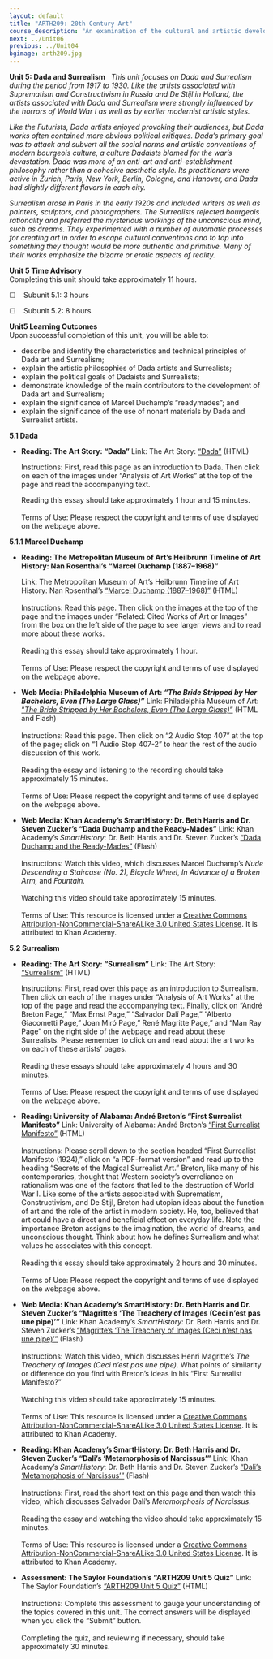 ```yaml
---
layout: default
title: "ARTH209: 20th Century Art"
course_description: "An examination of the cultural and artistic developments of the twentieth century in Europe and the United States, surveying the artwork of Cubism, Fauvism, Futurism, Expressionism, Dadaism, Surrealism, Pop Art, and Op-Art, and Modern and Postmodern architecture."
next: ../Unit06
previous: ../Unit04
bgimage: arth209.jpg
---
```

**Unit 5: Dada and Surrealism** <span id="5"></span> 
*This unit focuses on Dada and Surrealism during the period from 1917 to
1930. Like the artists associated with Suprematism and Constructivism in
Russia and De Stijl in Holland, the artists associated with Dada and
Surrealism were strongly influenced by the horrors of World War I as
well as by earlier modernist artistic styles.*  
  
 *Like the Futurists, Dada artists enjoyed provoking their audiences,
but Dada works often contained more obvious political critiques. Dada’s
primary goal was to attack and subvert all the social norms and artistic
conventions of modern bourgeois culture, a culture Dadaists blamed for
the war’s devastation. Dada was more of an anti-art and
anti-establishment philosophy rather than a cohesive aesthetic style.
Its practitioners were active in Zurich, Paris, New York, Berlin,
Cologne, and Hanover, and Dada had slightly different flavors in each
city.*  
  
 *Surrealism arose in Paris in the early 1920s and included writers as
well as painters, sculptors, and photographers. The Surrealists rejected
bourgeois rationality and preferred the mysterious workings of the
unconscious mind, such as dreams. They experimented with a number of
automatic processes for creating art in order to escape cultural
conventions and to tap into something they thought would be more
authentic and primitive. Many of their works emphasize the bizarre or
erotic aspects of reality.*

**Unit 5 Time Advisory**  
Completing this unit should take approximately 11 hours.  
  
 ☐    Subunit 5.1: 3 hours  
  
 ☐    Subunit 5.2: 8 hours

**Unit5 Learning Outcomes**  
Upon successful completion of this unit, you will be able to:
-   describe and identify the characteristics and technical principles
    of Dada art and Surrealism;
-   explain the artistic philosophies of Dada artists and Surrealists;
-   explain the political goals of Dadaists and Surrealists;
-   demonstrate knowledge of the main contributors to the development of
    Dada art and Surrealism;
-   explain the significance of Marcel Duchamp’s “readymades”; and
-   explain the significance of the use of nonart materials by Dada and
    Surrealist artists.

**5.1 Dada** <span id="5.1"></span> 
-   **Reading: The Art Story: “Dada”**
    Link: The Art Story:
    [“Dada”](http://www.theartstory.org/movement-dada.htm) (HTML)  
      
     Instructions: First, read this page as an introduction to Dada.
    Then click on each of the images under “Analysis of Art Works” at
    the top of the page and read the accompanying text.  
      
     Reading this essay should take approximately 1 hour and 15
    minutes.  
        
     Terms of Use: Please respect the copyright and terms of use
    displayed on the webpage above.

**5.1.1 Marcel Duchamp** <span id="5.1.1"></span> 
-   **Reading: The Metropolitan Museum of Art’s Heilbrunn Timeline of
    Art History: Nan Rosenthal’s “Marcel Duchamp (1887–1968)”**

    Link: The Metropolitan Museum of Art’s Heilbrunn Timeline of Art
    History: Nan Rosenthal’s [“Marcel Duchamp
    (1887–1968)”](http://www.metmuseum.org/toah/hd/duch/hd_duch.htm)
    (HTML)  
        
     Instructions: Read this page. Then click on the images at the top
    of the page and the images under “Related: Cited Works of Art or
    Images” from the box on the left side of the page to see larger
    views and to read more about these works.  
        
     Reading this essay should take approximately 1 hour.  
        
     Terms of Use: Please respect the copyright and terms of use
    displayed on the webpage above.

-   **Web Media: Philadelphia Museum of Art: *“The Bride Stripped by Her
    Bachelors, Even (The Large Glass)”***
    Link: Philadelphia Museum of Art: [“*The Bride Stripped by Her
    Bachelors, Even (The Large
    Glass)*”](http://www.philamuseum.org/collections/permanent/54149.html)
    (HTML and Flash)  
        
     Instructions: Read this page. Then click on “2 Audio Stop 407” at
    the top of the page; click on “1 Audio Stop 407-2” to hear the rest
    of the audio discussion of this work.  
        
     Reading the essay and listening to the recording should take
    approximately 15 minutes.  
        
     Terms of Use: Please respect the copyright and terms of use
    displayed on the webpage above.

-   **Web Media: Khan Academy’s SmartHistory: Dr. Beth Harris and Dr.
    Steven Zucker’s “Dada Duchamp and the Ready-Mades”**
    Link: Khan Academy’s *SmartHistory*: Dr. Beth Harris and Dr. Steven
    Zucker’s [“Dada Duchamp and the
    Ready-Mades”](http://smarthistory.khanacademy.org/dada.html) (Flash)  
        
     Instructions: Watch this video, which discusses Marcel Duchamp’s
    *Nude Descending a Staircase (No. 2)*, *Bicycle Wheel*, *In Advance
    of a Broken Arm,* and *Fountain.*  
        
     Watching this video should take approximately 15 minutes.  
        
     Terms of Use: This resource is licensed under a [Creative Commons
    Attribution-NonCommercial-ShareALike 3.0 United States
    License](http://creativecommons.org/licenses/by-nc-sa/3.0/us/). It
    is attributed to Khan Academy. 

**5.2 Surrealism** <span id="5.2"></span> 
-   **Reading: The Art Story: “Surrealism”**
    Link: The Art Story:
    [“Surrealism”](http://www.theartstory.org/movement-surrealism.htm) (HTML)  
      
     Instructions: First, read over this page as an introduction to
    Surrealism. Then click on each of the images under “Analysis of Art
    Works” at the top of the page and read the accompanying text.
    Finally, click on “André Breton Page,” “Max Ernst Page,” “Salvador
    Dalí Page,” “Alberto Giacometti Page,” Joan Miró Page,” René
    Magritte Page,” and “Man Ray Page” on the right side of the webpage
    and read about these Surrealists. Please remember to click on and
    read about the art works on each of these artists’ pages.  
        
     Reading these essays should take approximately 4 hours and 30
    minutes.  
        
     Terms of Use: Please respect the copyright and terms of use
    displayed on the webpage above.

-   **Reading: University of Alabama: André Breton’s “First Surrealist
    Manifesto”**
    Link: University of Alabama: André Breton’s [“First Surrealist
    Manifesto”](http://www.tcf.ua.edu/Classes/Jbutler/T340/SurrealismLecture.php)
    (HTML)  
        
     Instructions: Please scroll down to the section headed “First
    Surrealist Manifesto (1924),” click on “a PDF-format version” and
    read up to the heading “Secrets of the Magical Surrealist Art.”
    Breton, like many of his contemporaries, thought that Western
    society’s overreliance on rationalism was one of the factors that
    led to the destruction of World War I. Like some of the artists
    associated with Suprematism, Constructivism, and De Stijl, Breton
    had utopian ideas about the function of art and the role of the
    artist in modern society. He, too, believed that art could have a
    direct and beneficial effect on everyday life. Note the importance
    Breton assigns to the imagination, the world of dreams, and
    unconscious thought. Think about how he defines Surrealism and what
    values he associates with this concept.  
        
     Reading this essay should take approximately 2 hours and 30
    minutes.  
        
     Terms of Use: Please respect the copyright and terms of use
    displayed on the webpage above.

-   **Web Media: Khan Academy’s SmartHistory: Dr. Beth Harris and Dr.
    Steven Zucker’s “Magritte’s ‘The Treachery of Images (Ceci n’est pas
    une pipe)’”**
    Link: Khan Academy’s *SmartHistory*: Dr. Beth Harris and Dr. Steven
    Zucker’s [“Magritte’s ‘The Treachery of Images (Ceci n’est pas une
    pipe)’”](http://smarthistory.khanacademy.org/magritte-treachery.html) (Flash)  
        
     Instructions: Watch this video, which discusses Henri Magritte’s
    *The Treachery of Images (Ceci n’est pas une pipe)*. What points of
    similarity or difference do you find with Breton’s ideas in his
    “First Surrealist Manifesto?”  
        
     Watching this video should take approximately 15 minutes.  
        
     Terms of Use: This resource is licensed under a [Creative Commons
    Attribution-NonCommercial-ShareALike 3.0 United States
    License](http://creativecommons.org/licenses/by-nc-sa/3.0/us/). It
    is attributed to Khan Academy. 

-   **Reading: Khan Academy’s SmartHistory: Dr. Beth Harris and Dr.
    Steven Zucker’s “Dali’s ‘Metamorphosis of Narcissus’”**
    Link: Khan Academy’s *SmartHistory*: Dr. Beth Harris and Dr. Steven
    Zucker’s [“Dali’s ‘Metamorphosis of
    Narcissus’”](http://smarthistory.khanacademy.org/dali-metamorphosis-of-narcissus.html?searched=narcissus&highlight=ajaxSearch_highlight+ajaxSearch_highlight1)
    (Flash)  
        
     Instructions: First, read the short text on this page and then
    watch this video, which discusses Salvador Dalí’s *Metamorphosis of
    Narcissus*.  
        
     Reading the essay and watching the video should take approximately
    15 minutes.  
        
     Terms of Use: This resource is licensed under a [Creative Commons
    Attribution-NonCommercial-ShareALike 3.0 United States
    License](http://creativecommons.org/licenses/by-nc-sa/3.0/us/). It
    is attributed to Khan Academy. 

-   **Assessment: The Saylor Foundation’s “ARTH209 Unit 5 Quiz”**
    Link: The Saylor Foundation’s [“ARTH209 Unit 5
    Quiz”](http://school.saylor.org/mod/quiz/view.php?id=1368) (HTML)  
        
     Instructions: Complete this assessment to gauge your understanding
    of the topics covered in this unit. The correct answers will be
    displayed when you click the “Submit” button.  
        
     Completing the quiz, and reviewing if necessary, should take
    approximately 30 minutes.


